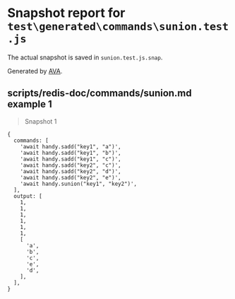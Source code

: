 # Snapshot report for `test\generated\commands\sunion.test.js`

The actual snapshot is saved in `sunion.test.js.snap`.

Generated by [AVA](https://ava.li).

## scripts/redis-doc/commands/sunion.md example 1

> Snapshot 1

    {
      commands: [
        'await handy.sadd("key1", "a")',
        'await handy.sadd("key1", "b")',
        'await handy.sadd("key1", "c")',
        'await handy.sadd("key2", "c")',
        'await handy.sadd("key2", "d")',
        'await handy.sadd("key2", "e")',
        'await handy.sunion("key1", "key2")',
      ],
      output: [
        1,
        1,
        1,
        1,
        1,
        1,
        [
          'a',
          'b',
          'c',
          'e',
          'd',
        ],
      ],
    }
